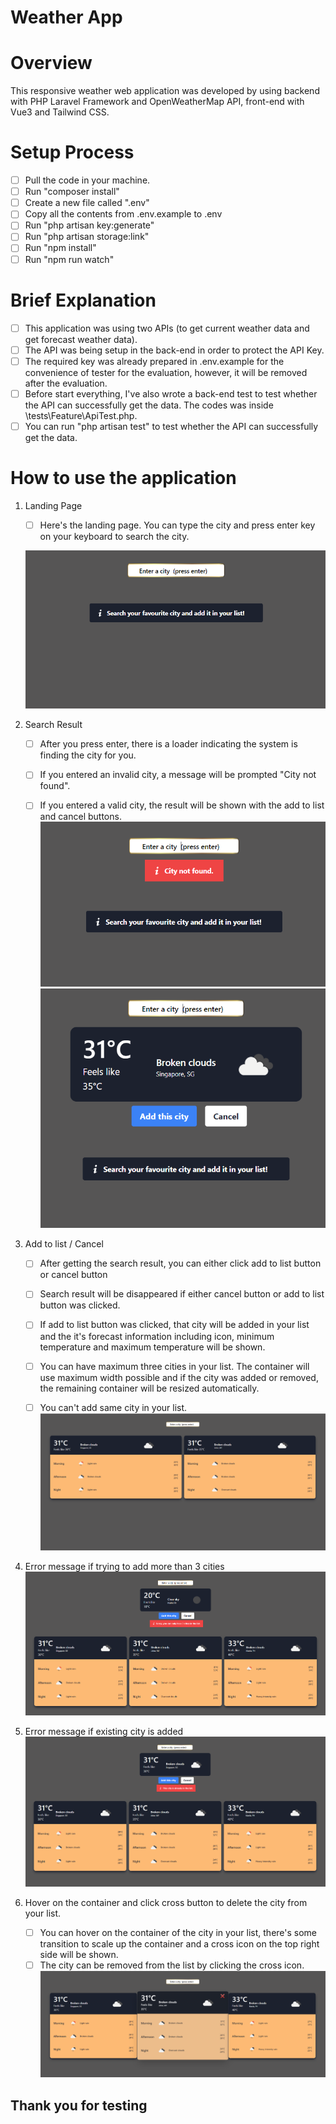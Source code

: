 # Weather App

# Overview
This responsive weather web application was developed by using backend with PHP Laravel Framework and OpenWeatherMap API, front-end with Vue3 and Tailwind CSS. 

# Setup Process
- [ ] Pull the code in your machine.
- [ ] Run "composer install"
- [ ] Create a new file called ".env"
- [ ] Copy all the contents from .env.example to .env
- [ ] Run "php artisan key:generate"
- [ ] Run "php artisan storage:link"
- [ ] Run "npm install"
- [ ] Run "npm run watch"

# Brief Explanation
- [ ] This application was using two APIs (to get current weather data and get forecast weather data).
- [ ] The API was being setup in the back-end in order to protect the API Key. 
- [ ] The required key was already prepared in .env.example for the convenience of tester for the evaluation, however, it will be removed after the evaluation.
- [ ] Before start everything, I've also wrote a back-end test to test whether the API can successfully get the data. The codes was inside \tests\Feature\ApiTest.php.
- [ ] You can run "php artisan test" to test whether the API can successfully get the data.

# How to use the application
1. Landing Page
    - [ ] Here's the landing page. You can type the city and press enter key on your keyboard to search the city.
    <p align="center"><img src="https://github.com/chiater0311/Weather-App/blob/main/readme-images/LandingPage.PNG" width="900"></p>


2. Search Result
    - [ ] After you press enter, there is a loader indicating the system is finding the city for you.
    - [ ] If you entered an invalid city, a message will be prompted "City not found".
    - [ ] If you entered a valid city, the result will be shown with the add to list and cancel buttons.
    ![](readme-images/ResultNotFound.PNG)
    ![](readme-images/ResultFound.PNG)


3. Add to list / Cancel
    - [ ] After getting the search result, you can either click add to list button or cancel button
    - [ ] Search result will be disappeared if either cancel button or add to list button was clicked.
    - [ ] If add to list button was clicked, that city will be added in your list and the it's forecast information including icon, minimum temperature and maximum temperature will be shown.
    - [ ] You can have maximum three cities in your list. The container will use maximum width possible and if the city was added or removed, the remaining container will be resized automatically.
    - [ ] You can't add same city in your list.
![](readme-images/Addtolist.PNG)


4. Error message if trying to add more than 3 cities
![](readme-images/MaxCitiesErrMsg.PNG)


5. Error message if existing city is added
![](readme-images/SameCityErrMsg.PNG)


6. Hover on the container and click cross button to delete the city from your list.
    - [ ] You can hover on the container of the city in your list, there's some transition to scale up the container and a cross icon on the top right side will be shown.
    - [ ] The city can be removed from the list by clicking the cross icon. 
![](readme-images/Hover.PNG)

## Thank you for testing